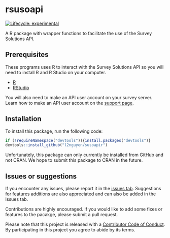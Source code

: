 # rsusoapi
  <!-- badges: start -->
  [![Lifecycle: experimental](https://img.shields.io/badge/lifecycle-experimental-orange.svg)](https://www.tidyverse.org/lifecycle/#experimental)
  <!-- badges: end -->
  
A R package with wrapper functions to facilitate the use of the Survey Solutions API.

## Prerequisites
These programs uses R to interact with the Survey Solutions API so you will need to install R and R Studio on your computer.

* [R](https://cran.rstudio.com/)
* [RStudio](https://www.rstudio.com/products/rstudio/download/)

You will also need to make an API user account on your survey server. Learn how to make an API user account on the [support page](https://support.mysurvey.solutions/headquarters/api/survey-solutions-api/).

## Installation
To install this package, run the following code:
``` r
if (!requireNamespace("devtools")){install.packages("devtools")}
devtools::install_github("l2nguyen/susoapir")
```

Unfortunately, this package can only currently be installed from GitHub and not CRAN. We hope to submit this package to CRAN in the future.

## Issues or suggestions
If you encounter any issues, please report it in the [issues tab](https://github.com/l2nguyen/susoapir/issues). Suggestions for features additions are also appreciated and can also be added in the Issues tab.

Contributions are highly encouraged. If you would like to add some fixes or features to the pacakge, please submit a pull request.

Please note that this project is released with a [Contributor Code of Conduct](CODE_OF_CONDUCT.md). By participating in this project you agree to abide by its terms.
